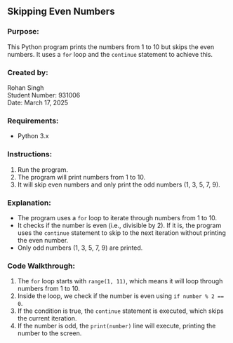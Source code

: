 ## Skipping Even Numbers

### Purpose:
This Python program prints the numbers from 1 to 10 but skips the even numbers. 
It uses a `for` loop and the `continue` statement to achieve this.

### Created by:
Rohan Singh  
Student Number: 931006  
Date: March 17, 2025

### Requirements:
* Python 3.x

### Instructions:
1. Run the program.
2. The program will print numbers from 1 to 10.
3. It will skip even numbers and only print the odd numbers (1, 3, 5, 7, 9).


### Explanation:
- The program uses a `for` loop to iterate through numbers from 1 to 10.
- It checks if the number is even (i.e., divisible by 2). If it is, the program uses the `continue` statement to skip to the next iteration without printing the even number.
- Only odd numbers (1, 3, 5, 7, 9) are printed.

### Code Walkthrough:
1. The `for` loop starts with `range(1, 11)`, which means it will loop through numbers from 1 to 10.
2. Inside the loop, we check if the number is even using `if number % 2 == 0`.
3. If the condition is true, the `continue` statement is executed, which skips the current iteration.
4. If the number is odd, the `print(number)` line will execute, printing the number to the screen.
